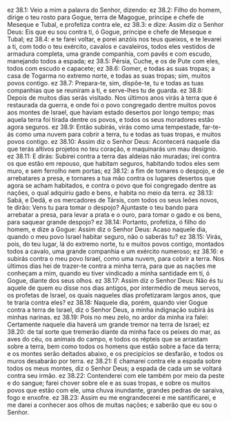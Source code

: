ez 38.1: Veio a mim a palavra do Senhor, dizendo:
ez 38.2: Filho do homem, dirige o teu rosto para Gogue, terra de Magogue, príncipe e chefe de Meseque e Tubal, e profetiza contra ele,
ez 38.3: e dize: Assim diz o Senhor Deus: Eis que eu sou contra ti, ó Gogue, príncipe e chefe de Meseque e Tubal;
ez 38.4: e te farei voltar, e porei anzóis nos teus queixos, e te levarei a ti, com todo o teu exército, cavalos e cavaleiros, todos eles vestidos de armadura completa, uma grande companhia, com pavês e com escudo, manejando todos a espada;
ez 38.5: Pérsia, Cuche, e os de Pute com eles, todos com escudo e capacete;
ez 38.6: Gomer, e todas as suas tropas; a casa de Togarma no extremo norte, e todas as suas tropas; sim, muitos povos contigo.
ez 38.7: Prepara-te, sim, dispõe-te, tu e todas as tuas companhias que se reuniram a ti, e serve-lhes tu de guarda.
ez 38.8: Depois de muitos dias serás visitado. Nos últimos anos virás à terra que é restaurada da guerra, e onde foi o povo congregado dentre muitos povos aos montes de Israel, que haviam estado desertos por longo tempo; mas aquela terra foi tirada dentre os povos, e todos os seus moradores estão agora seguros.
ez 38.9: Então subirás, virás como uma tempestade, far-te-ás como uma nuvem para cobrir a terra, tu e todas as tuas tropas, e muitos povos contigo.
ez 38.10: Assim diz o Senhor Deus: Acontecerá naquele dia que terás altivos projetos no teu coração, e maquinarás um mau desígnio.
ez 38.11: E dirás: Subirei contra a terra das aldeias não muradas; irei contra os que estão em repouso, que habitam seguros, habitando todos eles sem muro, e sem ferrolho nem portas;
ez 38.12: a fim de tomares o despojo, e de arrebatares a presa, e tornares a tua mão contra os lugares desertos que agora se acham habitados, e contra o povo que foi congregado dentre as nações, o qual adquiriu gado e bens, e habita no meio da terra.
ez 38.13: Sabá, e Dedã, e os mercadores de Társis, com todos os seus leões novos, te dirão: Vens tu para tomar o despojo? Ajuntaste o teu bando para arrebatar a presa, para levar a prata e o ouro, para tomar o gado e os bens, para saquear grande despojo?
ez 38.14: Portanto, profetiza, ó filho do homem, e dize a Gogue: Assim diz o Senhor Deus: Acaso naquele dia, quando o meu povo Israel habitar seguro, não o saberás tu?
ez 38.15: Virás, pois, do teu lugar, lá do extremo norte, tu e muitos povos contigo, montados todos a cavalo, uma grande companhia e um exército numeroso;
ez 38.16: e subirás contra o meu povo Israel, como uma nuvem, para cobrir a terra. Nos últimos dias hei de trazer-te contra a minha terra, para que as nações me conheçam a mim, quando eu tiver vindicado a minha santidade em ti, ó Gogue, diante dos seus olhos.
ez 38.17: Assim diz o Senhor Deus: Não és tu aquele de quem eu disse nos dias antigos, por intermédio de meus servos, os profetas de Israel, os quais naqueles dias profetizaram largos anos, que te traria contra eles?
ez 38.18: Naquele dia, porém, quando vier Gogue contra a terra de Israel, diz o Senhor Deus, a minha indignação subirá às minhas narinas.
ez 38.19: Pois no meu zelo, no ardor da minha ira falei: Certamente naquele dia haverá um grande tremor na terra de Israel;
ez 38.20: de tal sorte que tremerão diante da minha face os peixes do mar, as aves do céu, os animais do campo, e todos os répteis que se arrastam sobre a terra, bem como todos os homens que estão sobre a face da terra; e os montes serão deitados abaixo, e os precipícios se desfarão, e todos os muros desabarão por terra.
ez 38.21: E chamarei contra ele a espada sobre todos os meus montes, diz o Senhor Deus; a espada de cada um se voltará contra seu irmão.
ez 38.22: Contenderei com ele também por meio da peste e do sangue; farei chover sobre ele e as suas tropas, e sobre os muitos povos que estão com ele, uma chuva inundante, grandes pedras de saraiva, fogo e enxofre.
ez 38.23: Assim eu me engrandecerei e me santificarei, e me darei a conhecer aos olhos de muitas nações; e saberão que eu sou o Senhor.
